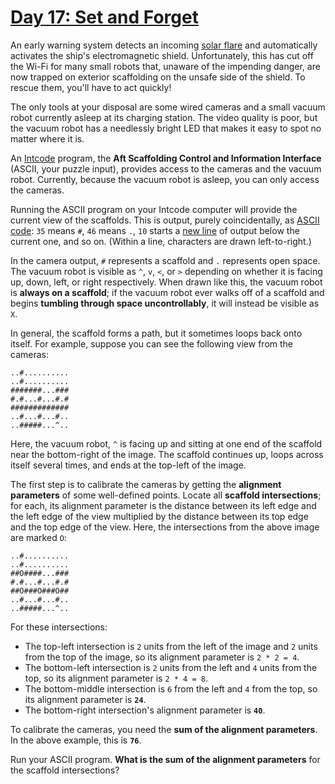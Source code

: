 # [Day 17: Set and Forget](https://adventofcode.com/2019/day/17)

An early warning system detects an incoming [solar flare](https://en.wikipedia.org/wiki/Solar_flare) and automatically activates the ship's electromagnetic shield. Unfortunately, this has cut off the Wi-Fi for many small robots that, unaware of the impending danger, are now trapped on exterior scaffolding on the unsafe side of the shield. To rescue them, you'll have to act quickly!

The only tools at your disposal are some wired cameras and a small vacuum robot currently asleep at its charging station. The video quality is poor, but the vacuum robot has a needlessly bright LED that makes it easy to spot no matter where it is.

An [Intcode](https://github.com/dannbuckley/rust-aoc19/tree/master/day9) program, the **Aft Scaffolding Control and Information Interface** (ASCII, your puzzle input), provides access to the cameras and the vacuum robot. Currently, because the vacuum robot is asleep, you can only access the cameras.

Running the ASCII program on your Intcode computer will provide the current view of the scaffolds. This is output, purely coincidentally, as [ASCII code](https://simple.wikipedia.org/wiki/ASCII): `35` means `#`, `46` means `.`, `10` starts a [new line](https://en.wikipedia.org/wiki/Newline#In_programming_languages) of output below the current one, and so on. (Within a line, characters are drawn left-to-right.)

In the camera output, `#` represents a scaffold and `.` represents open space. The vacuum robot is visible as `^`, `v`, `<`, or `>` depending on whether it is facing up, down, left, or right respectively. When drawn like this, the vacuum robot is **always on a scaffold**; if the vacuum robot ever walks off of a scaffold and begins **tumbling through space uncontrollably**, it will instead be visible as `X`.

In general, the scaffold forms a path, but it sometimes loops back onto itself. For example, suppose you can see the following view from the cameras:

```
..#..........
..#..........
#######...###
#.#...#...#.#
#############
..#...#...#..
..#####...^..
```

Here, the vacuum robot, `^` is facing up and sitting at one end of the scaffold near the bottom-right of the image. The scaffold continues up, loops across itself several times, and ends at the top-left of the image.

The first step is to calibrate the cameras by getting the **alignment parameters** of some well-defined points. Locate all **scaffold intersections**; for each, its alignment parameter is the distance between its left edge and the left edge of the view multiplied by the distance between its top edge and the top edge of the view. Here, the intersections from the above image are marked `O`:

```
..#..........
..#..........
##O####...###
#.#...#...#.#
##O###O###O##
..#...#...#..
..#####...^..
```

For these intersections:

- The top-left intersection is `2` units from the left of the image and `2` units from the top of the image, so its alignment parameter is `2 * 2 = 4`.
- The bottom-left intersection is `2` units from the left and `4` units from the top, so its alignment parameter is `2 * 4 = 8`.
- The bottom-middle intersection is `6` from the left and `4` from the top, so its alignment parameter is **`24`**.
- The bottom-right intersection's alignment parameter is **`40`**.

To calibrate the cameras, you need the **sum of the alignment parameters**. In the above example, this is **`76`**.

Run your ASCII program. **What is the sum of the alignment parameters** for the scaffold intersections?